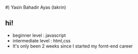   #) Yasin Bahadir Ayas (lakrin)
## hi!
- beginner level : javascript
- intermediate level : html,css
- It's only been 2 weeks since I started my fornt-end career
